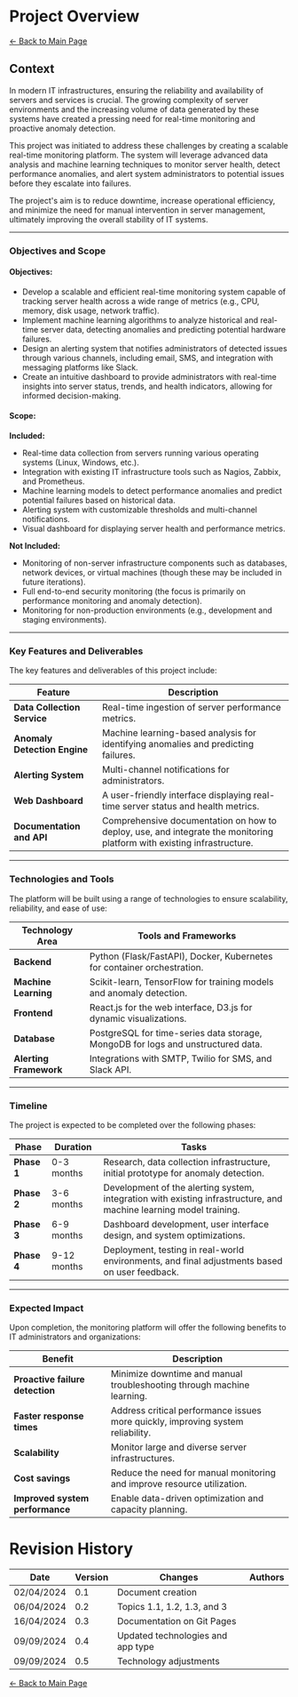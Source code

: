 # Project Overview

[← Back to Main Page](../../index.md)

## Context

In modern IT infrastructures, ensuring the reliability and availability of servers and services is crucial. The growing complexity of server environments and the increasing volume of data generated by these systems have created a pressing need for real-time monitoring and proactive anomaly detection.

This project was initiated to address these challenges by creating a scalable real-time monitoring platform. The system will leverage advanced data analysis and machine learning techniques to monitor server health, detect performance anomalies, and alert system administrators to potential issues before they escalate into failures.

The project's aim is to reduce downtime, increase operational efficiency, and minimize the need for manual intervention in server management, ultimately improving the overall stability of IT systems.

---

### Objectives and Scope

#### Objectives:

* Develop a scalable and efficient real-time monitoring system capable of tracking server health across a wide range of metrics (e.g., CPU, memory, disk usage, network traffic).
* Implement machine learning algorithms to analyze historical and real-time server data, detecting anomalies and predicting potential hardware failures.
* Design an alerting system that notifies administrators of detected issues through various channels, including email, SMS, and integration with messaging platforms like Slack.
* Create an intuitive dashboard to provide administrators with real-time insights into server status, trends, and health indicators, allowing for informed decision-making.

#### Scope:

**Included:**

* Real-time data collection from servers running various operating systems (Linux, Windows, etc.).
* Integration with existing IT infrastructure tools such as Nagios, Zabbix, and Prometheus.
* Machine learning models to detect performance anomalies and predict potential failures based on historical data.
* Alerting system with customizable thresholds and multi-channel notifications.
* Visual dashboard for displaying server health and performance metrics.

**Not Included:**

* Monitoring of non-server infrastructure components such as databases, network devices, or virtual machines (though these may be included in future iterations).
* Full end-to-end security monitoring (the focus is primarily on performance monitoring and anomaly detection).
* Monitoring for non-production environments (e.g., development and staging environments).

---

### Key Features and Deliverables

The key features and deliverables of this project include:

| Feature                            | Description                                                                                                            |
| ---------------------------------- | ---------------------------------------------------------------------------------------------------------------------- |
| **Data Collection Service**  | Real-time ingestion of server performance metrics.                                                                     |
| **Anomaly Detection Engine** | Machine learning-based analysis for identifying anomalies and predicting failures.                                     |
| **Alerting System**          | Multi-channel notifications for administrators.                                                                        |
| **Web Dashboard**            | A user-friendly interface displaying real-time server status and health metrics.                                       |
| **Documentation and API**    | Comprehensive documentation on how to deploy, use, and integrate the monitoring platform with existing infrastructure. |

---

### Technologies and Tools

The platform will be built using a range of technologies to ensure scalability, reliability, and ease of use:

| Technology Area              | Tools and Frameworks                                                             |
| ---------------------------- | -------------------------------------------------------------------------------- |
| **Backend**            | Python (Flask/FastAPI), Docker, Kubernetes for container orchestration.          |
| **Machine Learning**   | Scikit-learn, TensorFlow for training models and anomaly detection.              |
| **Frontend**           | React.js for the web interface, D3.js for dynamic visualizations.                |
| **Database**           | PostgreSQL for time-series data storage, MongoDB for logs and unstructured data. |
| **Alerting Framework** | Integrations with SMTP, Twilio for SMS, and Slack API.                           |

---

### Timeline

The project is expected to be completed over the following phases:

| Phase             | Duration    | Tasks                                                                                                              |
| ----------------- | ----------- | ------------------------------------------------------------------------------------------------------------------ |
| **Phase 1** | 0-3 months  | Research, data collection infrastructure, initial prototype for anomaly detection.                                 |
| **Phase 2** | 3-6 months  | Development of the alerting system, integration with existing infrastructure, and machine learning model training. |
| **Phase 3** | 6-9 months  | Dashboard development, user interface design, and system optimizations.                                            |
| **Phase 4** | 9-12 months | Deployment, testing in real-world environments, and final adjustments based on user feedback.                      |

---

### Expected Impact

Upon completion, the monitoring platform will offer the following benefits to IT administrators and organizations:

| Benefit                               | Description                                                                     |
| ------------------------------------- | ------------------------------------------------------------------------------- |
| **Proactive failure detection** | Minimize downtime and manual troubleshooting through machine learning.          |
| **Faster response times**       | Address critical performance issues more quickly, improving system reliability. |
| **Scalability**                 | Monitor large and diverse server infrastructures.                               |
| **Cost savings**                | Reduce the need for manual monitoring and improve resource utilization.         |
| **Improved system performance** | Enable data-driven optimization and capacity planning.                          |

# Revision History

| Date       | Version | Changes                           | Authors |
| ---------- | ------- | --------------------------------- | ------- |
| 02/04/2024 | 0.1     | Document creation                 |         |
| 06/04/2024 | 0.2     | Topics 1.1, 1.2, 1.3, and 3       |         |
| 16/04/2024 | 0.3     | Documentation on Git Pages        |         |
| 09/09/2024 | 0.4     | Updated technologies and app type |         |
| 09/09/2024 | 0.5     | Technology adjustments            |         |

[← Back to Main Page](../../index.md)
